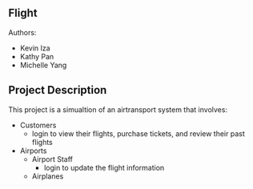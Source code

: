 ## Flight

Authors:
- Kevin Iza
- Kathy Pan
- Michelle Yang


## Project Description
This project is a simualtion of an airtransport system that involves:
- Customers
  - login to view their flights, purchase tickets, and review their past flights
- Airports
  - Airport Staff
    - login to update the flight information
  - Airplanes

